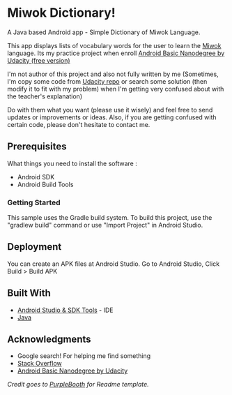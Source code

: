 # Miwok Dictionary!

A Java based Android app - Simple Dictionary of Miwok Language.


This app displays lists of vocabulary words for the user to learn the [Miwok](https://en.wikipedia.org/wiki/Miwok) language.
Its my practice project when enroll [Android Basic Nanodegree by Udacity (free version)](https://www.udacity.com/course/android-basics-nanodegree-by-google--nd803)


I'm not author of this project and also not fully written by me (Sometimes, I'm copy some code from [Udacity repo](https://github.com/udacity/ud839_Miwok) or search some solution (then modify it to fit with my problem) when I'm getting very confused about with the teacher's explanation)

Do with them what you want (please use it wisely) and feel free to send updates or improvements or ideas.
Also, if you are getting confused with certain code, please don't hesitate to contact me.

## Prerequisites

What things you need to install the software :

* Android SDK
* Android Build Tools

### Getting Started

This sample uses the Gradle build system. To build this project, use the "gradlew build" command or use "Import Project" in Android Studio.

## Deployment

You can create an APK files at Android Studio. Go to Android Studio, Click Build > Build APK

## Built With

* [Android Studio & SDK Tools](https://developer.android.com/studio/index.html) - IDE
* [Java](https://www.java.com/)

## Acknowledgments

* Google search! For helping me find something
* [Stack Overflow](https://stackoverflow.com/)
* [Android Basic Nanodegree by Udacity](https://www.udacity.com/course/android-basics-nanodegree-by-google--nd803)


*Credit goes to [PurpleBooth](https://gist.github.com/PurpleBooth/109311bb0361f32d87a2) for Readme template.*